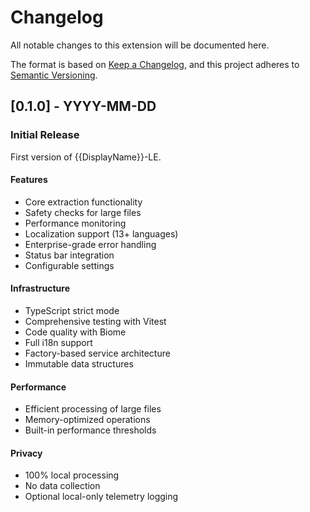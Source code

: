 # Changelog

All notable changes to this extension will be documented here.

The format is based on [Keep a Changelog](https://keepachangelog.com/en/1.0.0/),
and this project adheres to [Semantic Versioning](https://semver.org/spec/v2.0.0.html).

## [0.1.0] - YYYY-MM-DD

### Initial Release

First version of {{DisplayName}}-LE.

#### Features

- Core extraction functionality
- Safety checks for large files
- Performance monitoring
- Localization support (13+ languages)
- Enterprise-grade error handling
- Status bar integration
- Configurable settings

#### Infrastructure

- TypeScript strict mode
- Comprehensive testing with Vitest
- Code quality with Biome
- Full i18n support
- Factory-based service architecture
- Immutable data structures

#### Performance

- Efficient processing of large files
- Memory-optimized operations
- Built-in performance thresholds

#### Privacy

- 100% local processing
- No data collection
- Optional local-only telemetry logging
